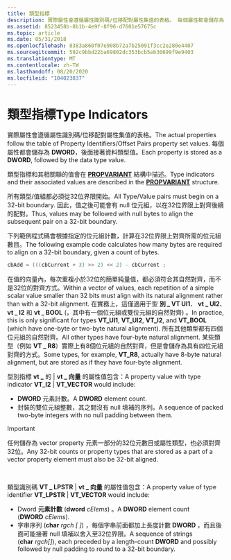 ```yaml
---
title: 類型指標
description: 實際屬性會遵循屬性識別碼/位移配對屬性集值的表格。 每個屬性都會儲存為 DWORD，後面接著資料類型值。
ms.assetid: 8523458b-8b1b-4e9f-8f96-d7601e57675c
ms.topic: article
ms.date: 05/31/2018
ms.openlocfilehash: 8383a860f07e908b72a7b25091f3cc2e280e4407
ms.sourcegitcommit: 592c9bbd22ba69802dc353bcb5eb30699f9e9403
ms.translationtype: MT
ms.contentlocale: zh-TW
ms.lasthandoff: 08/20/2020
ms.locfileid: "104023837"
---
```

# <a name="type-indicators"></a><span data-ttu-id="f1c10-104">類型指標</span><span class="sxs-lookup"><span data-stu-id="f1c10-104">Type Indicators</span></span>

<span data-ttu-id="f1c10-105">實際屬性會遵循屬性識別碼/位移配對屬性集值的表格。</span><span class="sxs-lookup"><span data-stu-id="f1c10-105">The actual properties follow the table of Property Identifiers/Offset Pairs property set values.</span></span> <span data-ttu-id="f1c10-106">每個屬性都會儲存為 **DWORD**，後面接著資料類型值。</span><span class="sxs-lookup"><span data-stu-id="f1c10-106">Each property is stored as a **DWORD**, followed by the data type value.</span></span>

<span data-ttu-id="f1c10-107">類型指標和其相關聯的值會在 [**PROPVARIANT**](/windows/win32/api/propidlbase/ns-propidlbase-propvariant) 結構中描述。</span><span class="sxs-lookup"><span data-stu-id="f1c10-107">Type indicators and their associated values are described in the [**PROPVARIANT**](/windows/win32/api/propidlbase/ns-propidlbase-propvariant) structure.</span></span>

<span data-ttu-id="f1c10-108">所有類型/值組都必須從32位界限開始。</span><span class="sxs-lookup"><span data-stu-id="f1c10-108">All Type/Value pairs must begin on a 32-bit boundary.</span></span> <span data-ttu-id="f1c10-109">因此，值之後可能會有 null 位元組，以在32位界限上對齊後續的配對。</span><span class="sxs-lookup"><span data-stu-id="f1c10-109">Thus, values may be followed with null bytes to align the subsequent pair on a 32-bit boundary.</span></span>

<span data-ttu-id="f1c10-110">下列範例程式碼會根據指定的位元組計數，計算在32位界限上對齊所需的位元組數目。</span><span class="sxs-lookup"><span data-stu-id="f1c10-110">The following example code calculates how many bytes are required to align on a 32-bit boundary, given a count of bytes.</span></span>


```C++
cbAdd = (((cbCurrent + 3) >> 2) << 2) - cbCurrent ;
```



<span data-ttu-id="f1c10-111">在值的向量內，每次重複小於32位的簡單純量值，都必須符合其自然對齊，而不是32位的對齊方式。</span><span class="sxs-lookup"><span data-stu-id="f1c10-111">Within a vector of values, each repetition of a simple scalar value smaller than 32 bits must align with its natural alignment rather than with a 32-bit alignment.</span></span> <span data-ttu-id="f1c10-112">在實務上，這僅適用于型 **別 \_ VT UI1**、 **vt \_ UI2**、 **vt \_ I2** 和 **vt \_ BOOL** (，其中有一個位元組或雙位元組的自然對齊) 。</span><span class="sxs-lookup"><span data-stu-id="f1c10-112">In practice, this is only significant for types **VT\_UI1**, **VT\_UI2**, **VT\_I2**, and **VT\_BOOL** (which have one-byte or two-byte natural alignment).</span></span> <span data-ttu-id="f1c10-113">所有其他類型都有四個位元組的自然對齊。</span><span class="sxs-lookup"><span data-stu-id="f1c10-113">All other types have four-byte natural alignment.</span></span> <span data-ttu-id="f1c10-114">某些類型（例如 **VT \_ R8**）實際上有8個位元組的自然對齊，但是會儲存為具有四位元組對齊的方式。</span><span class="sxs-lookup"><span data-stu-id="f1c10-114">Some types, for example, **VT\_R8**, actually have 8-byte natural alignment, but are stored as if they have four-byte alignment.</span></span>

<span data-ttu-id="f1c10-115">型別指標 **vt \_** 的 \| **vt \_ 向量** 的屬性值包含：</span><span class="sxs-lookup"><span data-stu-id="f1c10-115">A property value with type indicator **VT\_I2** \| **VT\_VECTOR** would include:</span></span>

-   <span data-ttu-id="f1c10-116">**DWORD** 元素計數。</span><span class="sxs-lookup"><span data-stu-id="f1c10-116">A **DWORD** element count.</span></span>
-   <span data-ttu-id="f1c10-117">封裝的雙位元組整數，其之間沒有 null 填補的序列。</span><span class="sxs-lookup"><span data-stu-id="f1c10-117">A sequence of packed two-byte integers with no null padding between them.</span></span>

> [!IMPORTANT]
> <span data-ttu-id="f1c10-118">任何儲存為 vector property 元素一部分的32位元數目或屬性類型，也必須對齊32位。</span><span class="sxs-lookup"><span data-stu-id="f1c10-118">Any 32-bit counts or property types that are stored as a part of a vector property element must also be 32-bit aligned.</span></span>

 

<span data-ttu-id="f1c10-119">類型識別碼 **VT \_ LPSTR** \| **vt \_ 向量** 的屬性值包含：</span><span class="sxs-lookup"><span data-stu-id="f1c10-119">A property value of type identifier **VT\_LPSTR** \| **VT\_VECTOR** would include:</span></span>

-   <span data-ttu-id="f1c10-120">Dword **元素計數** (**dword** *cElems*) 。</span><span class="sxs-lookup"><span data-stu-id="f1c10-120">A **DWORD** element count (**DWORD** *cElems*).</span></span>
-   <span data-ttu-id="f1c10-121">字串序列 (**char** *rgch \[ \]*) ，每個字串前面都加上長度計數 **DWORD** ，而且後面可能接著 null 填補以舍入至32位界限。</span><span class="sxs-lookup"><span data-stu-id="f1c10-121">A sequence of strings (**char** *rgch\[\]*), each preceded by a length-count **DWORD** and possibly followed by null padding to round to a 32-bit boundary.</span></span>

 

 